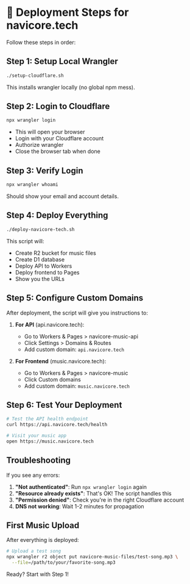# 🚀 Deployment Steps for navicore.tech

Follow these steps in order:

## Step 1: Setup Local Wrangler
```bash
./setup-cloudflare.sh
```
This installs wrangler locally (no global npm mess).

## Step 2: Login to Cloudflare
```bash
npx wrangler login
```
- This will open your browser
- Login with your Cloudflare account
- Authorize wrangler
- Close the browser tab when done

## Step 3: Verify Login
```bash
npx wrangler whoami
```
Should show your email and account details.

## Step 4: Deploy Everything
```bash
./deploy-navicore-tech.sh
```
This script will:
- Create R2 bucket for music files
- Create D1 database
- Deploy API to Workers
- Deploy frontend to Pages
- Show you the URLs

## Step 5: Configure Custom Domains

After deployment, the script will give you instructions to:

1. **For API** (api.navicore.tech):
   - Go to Workers & Pages > navicore-music-api
   - Click Settings > Domains & Routes
   - Add custom domain: `api.navicore.tech`

2. **For Frontend** (music.navicore.tech):
   - Go to Workers & Pages > navicore-music
   - Click Custom domains
   - Add custom domain: `music.navicore.tech`

## Step 6: Test Your Deployment
```bash
# Test the API health endpoint
curl https://api.navicore.tech/health

# Visit your music app
open https://music.navicore.tech
```

## Troubleshooting

If you see any errors:

1. **"Not authenticated"**: Run `npx wrangler login` again
2. **"Resource already exists"**: That's OK! The script handles this
3. **"Permission denied"**: Check you're in the right Cloudflare account
4. **DNS not working**: Wait 1-2 minutes for propagation

## First Music Upload

After everything is deployed:
```bash
# Upload a test song
npx wrangler r2 object put navicore-music-files/test-song.mp3 \
  --file=/path/to/your/favorite-song.mp3
```

Ready? Start with Step 1!